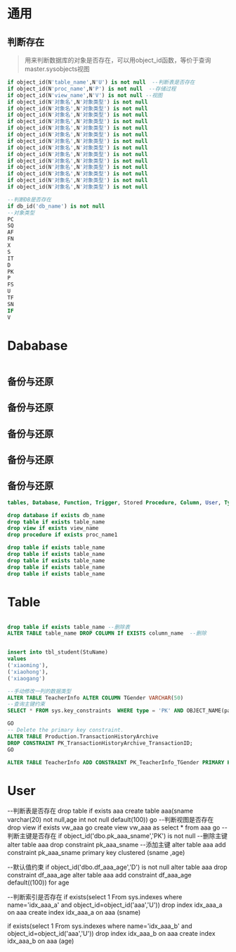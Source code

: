 
# 通用
## 判断存在
>用来判断数据库的对象是否存在，可以用object_id函数，等价于查询master.sysobjects视图
```sql
if object_id(N'table_name',N'U') is not null  --判断表是否存在
if object_id(N'proc_name',N'P') is not null  --存储过程
if object_id(N'view_name',N'V') is not null --视图
if object_id(N'对象名',N'对象类型') is not null 
if object_id(N'对象名',N'对象类型') is not null 
if object_id(N'对象名',N'对象类型') is not null 
if object_id(N'对象名',N'对象类型') is not null 
if object_id(N'对象名',N'对象类型') is not null 
if object_id(N'对象名',N'对象类型') is not null 
if object_id(N'对象名',N'对象类型') is not null 
if object_id(N'对象名',N'对象类型') is not null 
if object_id(N'对象名',N'对象类型') is not null 
if object_id(N'对象名',N'对象类型') is not null 
if object_id(N'对象名',N'对象类型') is not null 
if object_id(N'对象名',N'对象类型') is not null 
if object_id(N'对象名',N'对象类型') is not null 
if object_id(N'对象名',N'对象类型') is not null 

--判断DB是否存在
if db_id('db_name') is not null 
--对象类型
PC
SQ
AF
FN
X 
S 
IT
D 
PK
P 
FS
U 
TF
SN
IF
V 
```
# Dababase
```sql
```
## 备份与还原
## 备份与还原
## 备份与还原
## 备份与还原
## 备份与还原
```sql
tables, Database, Function, Trigger, Stored Procedure, Column, User, Type, View, Schema

drop database if exists db_name 
drop table if exists table_name 
drop view if exists view_name 
drop procedure if exists proc_name1

drop table if exists table_name
drop table if exists table_name
drop table if exists table_name
drop table if exists table_name
drop table if exists table_name

```


# Table
```sql

drop table if exists table_name --删除表
ALTER TABLE table_name DROP COLUMN If EXISTS column_name  --删除


insert into tbl_student(StuName) 
values
('xiaoming'),
('xiaohong'),
('xiaogang')

--手动修改一列的数据类型
ALTER TABLE TeacherInfo ALTER COLUMN TGender VARCHAR(50)
--查询主键约束
SELECT * FROM sys.key_constraints  WHERE type = 'PK' AND OBJECT_NAME(parent_object_id) = N'table_name'

GO  
-- Delete the primary key constraint.  
ALTER TABLE Production.TransactionHistoryArchive  
DROP CONSTRAINT PK_TransactionHistoryArchive_TransactionID;   
GO

ALTER TABLE TeacherInfo ADD CONSTRAINT PK_TeacherInfo_TGender PRIMARY KEY(TGender)

```
# User

--判断表是否存在
drop table if exists aaa
create table aaa(sname varchar(20) not null,age int not null default(100))
go
--判断视图是否存在
drop view if exists vw_aaa
go
create view vw_aaa as
select * from aaa
go
--判断主键是否存在
if object_id('dbo.pk_aaa_sname','PK') is not null
--删除主键
alter table aaa drop constraint pk_aaa_sname
--添加主键
alter table aaa add constraint pk_aaa_sname primary key clustered (sname ,age)

--默认值约束
if object_id('dbo.df_aaa_age','D') is not null
alter table aaa drop constraint df_aaa_age 
alter table aaa add constraint df_aaa_age default((100)) for age

--判断索引是否存在
if exists(select 1 From sys.indexes where name='idx_aaa_a' and object_id=object_id('aaa','U'))
drop index idx_aaa_a on aaa
create index idx_aaa_a on aaa (sname)

if exists(select 1 From sys.indexes where name='idx_aaa_b' and object_id=object_id('aaa','U'))
drop index idx_aaa_b on aaa
create index idx_aaa_b on aaa (age)



